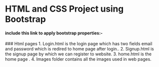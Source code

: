 # HTML and CSS Project using Bootstrap

#### include this link to apply bootstrap properties:-
<link rel="stylesheet" href="https://maxcdn.bootstrapcdn.com/bootstrap/4.2.1/css/bootstrap.min.css">
### Html pages
1. Login.html is the login page which has two fields email and password which is redired to home page after login..
2. Signup.html is the signup page by which we can register to website.
3. home.html is the home page .
4. Images folder contains all the images used in web pages.
